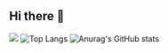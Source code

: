 ## Hi there 👋

<!--
**Chailynshine/Chailynshine** is a ✨ _special_ ✨ repository because its `README.md` (this file) appears on your GitHub profile.

Here are some ideas to get you started:

- 🔭 I’m currently working on ...
- 🌱 I’m currently learning ...
- 👯 I’m looking to collaborate on ...
- 🤔 I’m looking for help with ...
- 💬 Ask me about ...
- 📫 How to reach me: ...
- 😄 Pronouns: ...
- ⚡ Fun fact: ...
-->
![](https://github-readme-activity-graph.cyclic.app/graph?username=Chailynshine&theme=dracula)
![Top Langs](https://github-readme-stats.vercel.app/api/top-langs/?username=Chailynshine&layout=compact&theme=tokyonight)
![Anurag's GitHub stats](https://github-readme-stats.vercel.app/api?username=Chailynshine)
